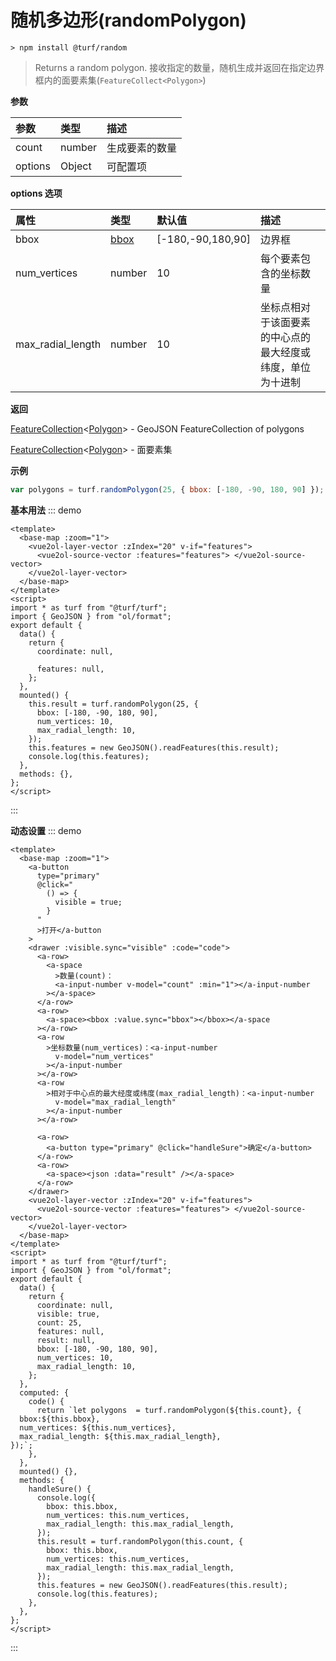 # 随机多边形(randomPolygon)

```
> npm install @turf/random
```

> Returns a random polygon.
> 接收指定的数量，随机生成并返回在指定边界框内的面要素集(`FeatureCollect<Polygon>`)

**参数**

| 参数    | 类型   | 描述           |
| :------ | :----- | :------------- |
| count   | number | 生成要素的数量 |
| options | Object | 可配置项       |

**options 选项**

| 属性              | 类型                            | 默认值            | 描述                                                       |
| :---------------- | :------------------------------ | :---------------- | :--------------------------------------------------------- |
| bbox              | [bbox](../other/type.html#bbox) | [-180,-90,180,90] | 边界框                                                     |
| num_vertices      | number                          | 10                | 每个要素包含的坐标数量                                     |
| max_radial_length | number                          | 10                | 坐标点相对于该面要素的中心点的最大经度或纬度，单位为十进制 |

**返回**

[FeatureCollection](../other/type.html#featurecollection)\<[Polygon](../other/type.html#polygon)\> - GeoJSON FeatureCollection of polygons

[FeatureCollection](../other/type.html#featurecollection)\<[Polygon](../other/type.html#polygon)\> - 面要素集

**示例**

```js
var polygons = turf.randomPolygon(25, { bbox: [-180, -90, 180, 90] }); // 25个面要素集合
```

**基本用法**
::: demo

```vue
<template>
  <base-map :zoom="1">
    <vue2ol-layer-vector :zIndex="20" v-if="features">
      <vue2ol-source-vector :features="features"> </vue2ol-source-vector>
    </vue2ol-layer-vector>
  </base-map>
</template>
<script>
import * as turf from "@turf/turf";
import { GeoJSON } from "ol/format";
export default {
  data() {
    return {
      coordinate: null,

      features: null,
    };
  },
  mounted() {
    this.result = turf.randomPolygon(25, {
      bbox: [-180, -90, 180, 90],
      num_vertices: 10,
      max_radial_length: 10,
    });
    this.features = new GeoJSON().readFeatures(this.result);
    console.log(this.features);
  },
  methods: {},
};
</script>
```

:::

**动态设置**
::: demo

```vue
<template>
  <base-map :zoom="1">
    <a-button
      type="primary"
      @click="
        () => {
          visible = true;
        }
      "
      >打开</a-button
    >
    <drawer :visible.sync="visible" :code="code">
      <a-row>
        <a-space
          >数量(count)：
          <a-input-number v-model="count" :min="1"></a-input-number
        ></a-space>
      </a-row>
      <a-row>
        <a-space><bbox :value.sync="bbox"></bbox></a-space
      ></a-row>
      <a-row
        >坐标数量(num_vertices)：<a-input-number
          v-model="num_vertices"
        ></a-input-number
      ></a-row>
      <a-row
        >相对于中心点的最大经度或纬度(max_radial_length)：<a-input-number
          v-model="max_radial_length"
        ></a-input-number
      ></a-row>

      <a-row>
        <a-button type="primary" @click="handleSure">确定</a-button>
      </a-row>
      <a-row>
        <a-space><json :data="result" /></a-space>
      </a-row>
    </drawer>
    <vue2ol-layer-vector :zIndex="20" v-if="features">
      <vue2ol-source-vector :features="features"> </vue2ol-source-vector>
    </vue2ol-layer-vector>
  </base-map>
</template>
<script>
import * as turf from "@turf/turf";
import { GeoJSON } from "ol/format";
export default {
  data() {
    return {
      coordinate: null,
      visible: true,
      count: 25,
      features: null,
      result: null,
      bbox: [-180, -90, 180, 90],
      num_vertices: 10,
      max_radial_length: 10,
    };
  },
  computed: {
    code() {
      return `let polygons  = turf.randomPolygon(${this.count}, {
  bbox:${this.bbox},
  num_vertices: ${this.num_vertices},
  max_radial_length: ${this.max_radial_length},
});`;
    },
  },
  mounted() {},
  methods: {
    handleSure() {
      console.log({
        bbox: this.bbox,
        num_vertices: this.num_vertices,
        max_radial_length: this.max_radial_length,
      });
      this.result = turf.randomPolygon(this.count, {
        bbox: this.bbox,
        num_vertices: this.num_vertices,
        max_radial_length: this.max_radial_length,
      });
      this.features = new GeoJSON().readFeatures(this.result);
      console.log(this.features);
    },
  },
};
</script>
```

:::
